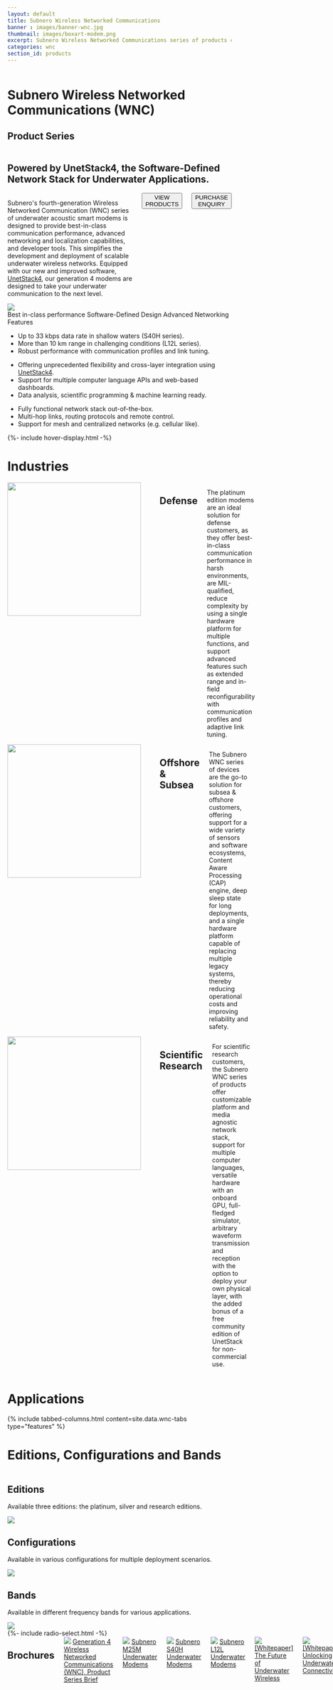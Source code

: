 ```yaml
---
layout: default
title: Subnero Wireless Networked Communications
banner : images/banner-wnc.jpg
thumbnail: images/boxart-modem.png
excerpt: Subnero Wireless Networked Communications series of products comprising of software defined underwater acoustic smart modems
categories: wnc
section_id: products
---
```

<div class='full tall swan' style='background-image: url({{site.baseurl}}/{{page.banner}});'>
  <div class='swan-overlay'></div>
  <div class='large-12 columns'>
    <div class='banner-heading'>
      <h1 class='banner-text'>
        Subnero <span class='orange'>W</span>ireless <span class='orange'>N</span>etworked <span class='orange'>C</span>ommunications (WNC)
      </h1>
      <h2 class='banner-sub-heading'>Product Series</h2>
    </div>
  </div>
</div>
<div class='four spacing'></div>
<div class='row row-width row-padding-bottom'>
  <div class='large-12 columns flex-col row-padding-bottom'>
    <h2 class='centered-text'>Powered by UnetStack4, the Software-Defined Network Stack for Underwater Applications.</h2>
  </div>
  <div class='large-4 columns flex-col'>
    <p>Subnero's fourth-generation Wireless Networked Communication (<span class='swan-highlight'>WNC</span>) series of underwater acoustic smart modems is designed to provide <span class='orange'>best-in-class communication performance</span>, <span class='orange'>advanced networking and localization capabilities</span>, and <span class='orange'>developer tools</span>. This simplifies the development and deployment of scalable underwater wireless networks. Equipped with our new and improved software, <a href="https://unetstack.net/" target="_blank">UnetStack4</a>, our generation 4 modems are designed to take your underwater communication to the next level.</p>
    <div>
      <a href="{{site.baseurl}}/products/modem.html" class='centered-text hOXnHC'><button class="button-outline">VIEW PRODUCTS</button></a>
    </div>
    <div>
      <a href="mailto:sales@subnero.com" class='centered-text hOXnHC'><button class="button-outline">PURCHASE ENQUIRY</button></a>
    </div>
  </div>
  <div class='large-8 columns'>
  <img class = "align-self-start mr-3" alt="" src="{{site.baseurl}}/images/Gen4WNC-video-thumbnail.jpg"/>
    <!-- <div class="flex-video swan-video">
      <iframe width="560" height="315" src="https://www.youtube.com/embed/a6HHxP9pEzM" title="YouTube video player" frameborder="0" allow="accelerometer; autoplay; clipboard-write; encrypted-media; gyroscope; picture-in-picture" allowfullscreen></iframe>
    </div> -->
  </div>
</div>
<div class='bg-grey'>
  <div class='accordion-row'>
  <div class='large-6 columns container accordion-img'>
      <img src='{{site.baseurl}}/images/networkv4.jpg'>
    </div>
    <div class='large-1 columns'></div>
    <div class='large-5 columns'>
      <div class='accordion-container'>
        <div class='accordion-tab'>
          <label class="accordion-label hover-active" id='accordion-label-1'>Best in-class performance</label>
          <label class="accordion-label" id='accordion-label-2' >Software-Defined Design</label>
          <label class="accordion-label" id='accordion-label-3' >Advanced Networking Features</label>
          <div class="accordion-content">
            <div class='content-1'>
              <ul>
                <li>Up to <span class='orange'>33 kbps</span> data rate in shallow waters (S40H series).</li>
                <li>More than <span class='orange'>10 km</span> range in challenging conditions (L12L series).</li>
                <li>Robust performance with communication profiles and link tuning.</li>
              </ul>
            </div>
            <div class='content-2'>
              <ul>
                <li>Offering unprecedented flexibility and cross-layer integration using <a href="https://unetstack.net/" target="_blank">UnetStack4</a>.</li>
                <li>Support for multiple computer language APIs and web-based dashboards.</li>
                <li>Data analysis, scientific programming & machine learning ready.</li>
              </ul>
            </div>
            <div class='content-3'>
              <ul>
                <li>Fully functional network stack out-of-the-box.</li>
                <li>Multi-hop links, routing protocols and remote control.</li>
                <li>Support for mesh and centralized networks (e.g. cellular like).</li>
              </ul>
            </div>
          </div>
        </div>
      </div>
    </div>
  </div>
</div>
{%- include hover-display.html -%}
<!-- Industries -->
<div class='bg-white'>
  <div class='row row-padding-bottom'>
    <h1 class='section-heading'>Industries</h1>
  </div>
  <div class='container row row-width row-padding-bottom'>
    <div class='large-4 columns flex-col row-width row-padding-bottom flex-col-center'>
      <img src='{{site.baseurl}}/images/thumbnail-defense.png' width="300" height="300" class='round-border-50'>
      <br>
      <div class='section-sub-heading'>
        <h2>Defense</h2>
      </div>
      <p class='auto-margin'>The platinum edition modems are an ideal solution for defense customers, as they offer best-in-class communication performance in harsh environments, are MIL-qualified, reduce complexity by using a single hardware platform for multiple functions, and support advanced features such as extended range and in-field reconfigurability with communication profiles and adaptive link tuning.</p>
    </div>
    <div class='large-4 columns flex-col row-width row-padding-bottom flex-col-center'>
      <img src='{{site.baseurl}}/images/thumbnail-offshore.png' width="300" height="300" class='round-border-50'>
      <br>
      <div class='section-sub-heading'>
        <h2>Offshore & Subsea</h2>
      </div>
      <p class='auto-margin'>The Subnero WNC series of devices are the go-to solution for subsea & offshore customers, offering support for a wide variety of sensors and software ecosystems, Content Aware Processing (CAP) engine, deep sleep state for long deployments, and a single hardware platform capable of replacing multiple legacy systems, thereby reducing operational costs and improving reliability and safety.</p>
    </div>
    <div class='large-4 columns flex-col row-width row-padding-bottom flex-col-center'>
    <img src='{{site.baseurl}}/images/thumbnail-research.png' width="300" height="300" class='round-border-50'>
    <br>
      <div class='section-sub-heading'>
        <h2>Scientific Research</h2>
      </div>
      <p class='auto-margin'>For scientific research customers, the Subnero WNC series of products offer customizable platform and media agnostic network stack, support for multiple computer languages, versatile hardware with an onboard GPU, full-fledged simulator, arbitrary waveform transmission and reception with the option to deploy your own physical layer, with the added bonus of a free community edition of UnetStack for non-commercial use.</p>
    </div>
  </div>
  <div class='row-padding-bottom'></div>
</div>
<!-- Applications -->
<div class='bg-grey'>
  <div class='row'>
    <h1 class='section-heading'>Applications</h1>
  </div>
  {% include tabbed-columns.html content=site.data.wnc-tabs type="features" %}
</div>

<!-- Editions and Configurations  -->
<div style='background-image: url({{site.baseurl}}/images/wnc-bg02.jpg);'>
  <div class='swan-position'>
    <div class="swan-overlay"></div>
    <div class='row accordion-row swan-position'>
      <h1 class='section-heading bg-white heading-padding'>Editions, Configurations and Bands</h1>
    </div>
    <div class='container row row-width row-padding-bottom'>
      <div class='large-4 columns'>
        <div class='flex-col bg-white card-content card-spacing'>
          <h2>Editions</h2>
          <p>Available three editions: the platinum, silver and research editions.</p>
          <img src='{{site.baseurl}}/images/wnc-edition.png'>
        </div>
      </div>
      <div class='large-4 columns'>
        <div class='flex-col bg-white card-content card-spacing'>
          <h2>Configurations</h2>
          <p>Available in various configurations for multiple deployment scenarios.</p>
          <img src='{{site.baseurl}}/images/wnc-configuration.png'>
        </div>
      </div>
      <div class='large-4 columns'>
        <div class='flex-col bg-white card-content card-spacing'>
          <h2>Bands</h2>
          <p>Available in different frequency bands for various applications.</p>
          <img src='{{site.baseurl}}/images/wnc-bands.png'>
        </div>
      </div>
    </div>
  </div>
</div>
<!-- Brochures -->
{%- include radio-select.html -%}
<div class='bg-grey'>
  <div class='row row-padding-bottom'>
  </div>
  <div class='row row-width row-padding-bottom'>
    <div class='large-12 columns flex-col'>
      <h2>Brochures</h2>
      <div class="brochure-container">
        <a href="{{site.baseurl}}/brochures/Gen4-WNC.pdf" target="_blank"><img class="brochure-thumb" src="{{site.baseurl}}/brochures/wnc.jpg"></a>
        <a href="{{site.baseurl}}/brochures/Gen4-WNC.pdf" target="_blank">Generation 4 Wireless Networked Communications (WNC), Product Series Brief</a>
      </div>
      <div class="brochure-container">
        <a href="{{site.baseurl}}/brochures/Subnero-MF-Modems.pdf" target="_blank"><img class="brochure-thumb" src="{{site.baseurl}}/brochures/modem4.jpg"></a>
        <a href="{{site.baseurl}}/brochures/Subnero-MF-Modems.pdf" target="_blank">Subnero M25M Underwater Modems</a>
      </div>
      <div class="brochure-container">
        <a href="{{site.baseurl}}/brochures/Subnero-HF-Modems.pdf" target="_blank"><img class="brochure-thumb" src="{{site.baseurl}}/brochures/modem6.jpg"></a>
        <a href="{{site.baseurl}}/brochures/Subnero-HF-Modems.pdf" target="_blank">Subnero S40H Underwater Modems</a>
      </div>
      <div class="brochure-container">
        <a href="{{site.baseurl}}/brochures/Subnero-LF-Modems.pdf" target="_blank"><img class="brochure-thumb" src="{{site.baseurl}}/brochures/modem7.jpg"></a>
        <a href="{{site.baseurl}}/brochures/Subnero-LF-Modems.pdf" target="_blank">Subnero L12L Underwater Modems</a>
      </div>
      <div class="brochure-container">
					<a href="{{site.baseurl}}/brochures/WNC-whitepaper.pdf" target="_blank"><img class="brochure-thumb" src="{{site.baseurl}}/brochures/wnc-whitepaper.jpg"></a>
					<a href="{{site.baseurl}}/brochures/WNC-whitepaper.pdf" target="_blank">[Whitepaper] The Future of Underwater Wireless</a>
			</div>
      <div class="brochure-container">
        <a href="{{site.baseurl}}/brochures/unlocking-underwater-connectivity.pdf" target="_blank"><img class="brochure-thumb" src="{{site.baseurl}}/brochures/unetstack-whitepaper.jpg"></a>
				<a href="{{site.baseurl}}/brochures/unlocking-underwater-connectivity.pdf" target="_blank">[Whitepaper] Unlocking Underwater Connectivity</a>
      </div>
    </div>
  </div>
</div>
